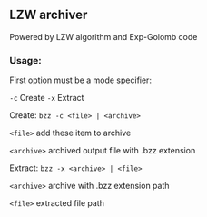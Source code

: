 ## LZW archiver
Powered by LZW algorithm and Exp-Golomb code

### Usage:
First option must be a mode specifier:

`-c` Create  `-x` Extract

Create: `bzz -c <file> | <archive>`

`<file>`  add these item to archive

`<archive>`  archived output file with .bzz extension

Extract: `bzz -x <archive> | <file>`

`<archive>`  archive with .bzz extension path

`<file>`  extracted file path
